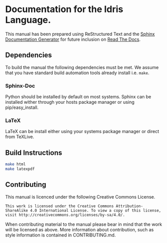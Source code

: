 # Documentation for the Idris Language.


This manual has been prepared using ReStructured Text and the [Sphinx Documentation Generator](http://sphinx-doc.org) for future inclusion on [Read The Docs](http://www.readthedocs.org).

## Dependencies

To build the manual the following dependencies must be met. We assume that you have standard build automation tools already install i.e. `make`.

### Sphinx-Doc

Python should be installed by default on most systems.
Sphinx can be installed wither through your hosts package manager or using pip/easy_install.

### LaTeX

LaTeX can be install either using your systems package manager or direct from TeXLive.


## Build Instructions

```sh
make html
make latexpdf
```

## Contributing

This manual is licenced under the following Creative Commons License.

```
This work is licensed under the Creative Commons Attribution-ShareAlike 4.0 International License. To view a copy of this license, visit http://creativecommons.org/licenses/by-sa/4.0/.
```

When contributing material to the manual please bear in mind that the work will be licensed as above. More information about contribution, such as style information is contained in CONTRIBUTING.md.
